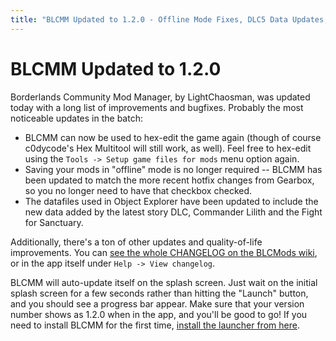 ```yaml
---
title: "BLCMM Updated to 1.2.0 - Offline Mode Fixes, DLC5 Data Updates, etc"
---
```


# BLCMM Updated to 1.2.0

Borderlands Community Mod Manager, by LightChaosman, was updated today with
a long list of improvements and bugfixes.  Probably the most noticeable updates
in the batch:

- BLCMM can now be used to hex-edit the game again (though of course c0dycode's
  Hex Multitool will still work, as well).  Feel free to hex-edit using the
  `Tools -> Setup game files for mods` menu option again.
- Saving your mods in "offline" mode is no longer required -- BLCMM has been
  updated to match the more recent hotfix changes from Gearbox, so you no longer
  need to have that checkbox checked.
- The datafiles used in Object Explorer have been updated to include the new
  data added by the latest story DLC, Commander Lilith and the Fight for
  Sanctuary.

Additionally, there's a ton of other updates and quality-of-life improvements.
You can [see the whole CHANGELOG on the BLCMods wiki](https://github.com/BLCM/BLCMods/wiki/BLCMM-Changelog),
or in the app itself under `Help -> View changelog`.

BLCMM will auto-update itself on the splash screen.  Just wait on the initial
splash screen for a few seconds rather than hitting the "Launch" button, and you
should see a progress bar appear.  Make sure that your version number shows as
1.2.0 when in the app, and you'll be good to go!  If you need to install BLCMM
for the first time, [install the launcher from here](https://www.dropbox.com/sh/rsljh5c55s8e9ah/AABMuarIfYCxJb8GiSY1IF6La?dl=0).

